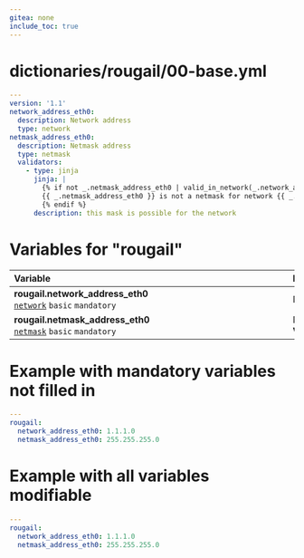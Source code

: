 ```yaml
---
gitea: none
include_toc: true
---
```

# dictionaries/rougail/00-base.yml

```yaml
---
version: '1.1'
network_address_eth0:
  description: Network address
  type: network
netmask_address_eth0:
  description: Netmask address
  type: netmask
  validators:
    - type: jinja
      jinja: |
        {% if not _.netmask_address_eth0 | valid_in_network(_.network_address_eth0) %}
        {{ _.netmask_address_eth0 }} is not a netmask for network {{ _.network_address_eth0 }}
        {% endif %}
      description: this mask is possible for the network
```
# Variables for "rougail"

| Variable&nbsp;&nbsp;&nbsp;&nbsp;&nbsp;&nbsp;&nbsp;&nbsp;&nbsp;&nbsp;&nbsp;&nbsp;&nbsp;&nbsp;&nbsp;&nbsp;&nbsp;&nbsp;&nbsp;&nbsp;&nbsp;&nbsp;&nbsp;&nbsp;&nbsp;&nbsp;&nbsp;&nbsp;&nbsp;&nbsp;&nbsp;&nbsp;&nbsp;&nbsp;&nbsp;&nbsp;&nbsp;&nbsp;&nbsp;&nbsp;&nbsp;&nbsp;&nbsp;&nbsp;&nbsp;&nbsp;&nbsp;&nbsp;&nbsp;&nbsp;&nbsp;&nbsp;&nbsp;&nbsp;&nbsp;&nbsp;&nbsp;&nbsp;&nbsp;&nbsp;&nbsp;&nbsp;&nbsp;&nbsp;&nbsp;&nbsp;&nbsp;&nbsp;&nbsp;&nbsp;&nbsp;&nbsp;&nbsp;&nbsp;&nbsp;&nbsp;&nbsp;&nbsp;&nbsp;&nbsp;&nbsp;&nbsp;&nbsp;&nbsp;&nbsp;&nbsp;&nbsp;&nbsp;&nbsp;&nbsp;&nbsp;&nbsp;&nbsp;&nbsp;&nbsp;&nbsp;   | Description&nbsp;&nbsp;&nbsp;&nbsp;&nbsp;&nbsp;&nbsp;&nbsp;&nbsp;&nbsp;&nbsp;&nbsp;&nbsp;&nbsp;&nbsp;&nbsp;&nbsp;&nbsp;&nbsp;&nbsp;&nbsp;&nbsp;&nbsp;&nbsp;&nbsp;&nbsp;&nbsp;&nbsp;&nbsp;&nbsp;&nbsp;&nbsp;&nbsp;&nbsp;&nbsp;&nbsp;&nbsp;&nbsp;&nbsp;&nbsp;&nbsp;&nbsp;&nbsp;&nbsp;&nbsp;&nbsp;&nbsp;&nbsp;&nbsp;&nbsp;&nbsp;&nbsp;&nbsp;&nbsp;&nbsp;&nbsp;&nbsp;&nbsp;&nbsp;&nbsp;&nbsp;&nbsp;&nbsp;&nbsp;&nbsp;&nbsp;&nbsp;&nbsp;&nbsp;&nbsp;&nbsp;&nbsp;&nbsp;&nbsp;&nbsp;&nbsp;&nbsp;&nbsp;&nbsp;&nbsp;&nbsp;&nbsp;&nbsp;&nbsp;&nbsp;&nbsp;&nbsp;&nbsp;&nbsp;&nbsp;&nbsp;&nbsp;&nbsp;   |
|------------------------------------------------------------------------------------------------------------------------------------------------------------------------------------------------------------------------------------------------------------------------------------------------------------------------------------------------------------------------------------------------------------------------------------------------------------------------------------------------------------------------------------------------------------------------------------------------------------|---------------------------------------------------------------------------------------------------------------------------------------------------------------------------------------------------------------------------------------------------------------------------------------------------------------------------------------------------------------------------------------------------------------------------------------------------------------------------------------------------------------------------------------------------------------------------------------------|
| **rougail.network_address_eth0**<br/>[`network`](https://rougail.readthedocs.io/en/latest/variable.html#variables-types) `basic` `mandatory`                                                                                                                                                                                                                                                                                                                                                                                                                                                               | Network address.                                                                                                                                                                                                                                                                                                                                                                                                                                                                                                                                                                            |
| **rougail.netmask_address_eth0**<br/>[`netmask`](https://rougail.readthedocs.io/en/latest/variable.html#variables-types) `basic` `mandatory`                                                                                                                                                                                                                                                                                                                                                                                                                                                               | Netmask address.<br/>**Validator**: this mask is possible for the network.                                                                                                                                                                                                                                                                                                                                                                                                                                                                                                                  |


# Example with mandatory variables not filled in

```yaml
---
rougail:
  network_address_eth0: 1.1.1.0
  netmask_address_eth0: 255.255.255.0
```
# Example with all variables modifiable

```yaml
---
rougail:
  network_address_eth0: 1.1.1.0
  netmask_address_eth0: 255.255.255.0
```
